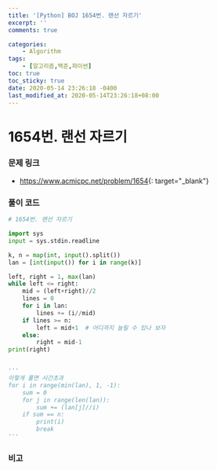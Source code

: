 ```yaml
---
title: '[Python] BOJ 1654번. 랜선 자르기'
excerpt: ''
comments: true

categories:
    - Algorithm
tags:
    - [알고리즘,백준,파이썬]
toc: true
toc_sticky: true
date: 2020-05-14 23:26:18 -0400
last_modified_at: 2020-05-14T23:26:18+08:00
---
```


# 1654번. 랜선 자르기

### 문제 링크

-   <https://www.acmicpc.net/problem/1654>{: target="\_blank"}

### 풀이 코드

```python
# 1654번. 랜선 자르기

import sys
input = sys.stdin.readline

k, n = map(int, input().split())
lan = [int(input()) for i in range(k)]

left, right = 1, max(lan)
while left <= right:
    mid = (left+right)//2
    lines = 0
    for i in lan:
        lines += (i//mid)
    if lines >= n:
        left = mid+1  # 어디까지 늘릴 수 있나 보자
    else:
        right = mid-1
print(right)


'''
이렇게 풀면 시간초과
for i in range(min(lan), 1, -1):
    sum = 0
    for j in range(len(lan)):
        sum += (lan[j]//i)
    if sum == n:
        print(i)
        break
'''
```

### 비고
